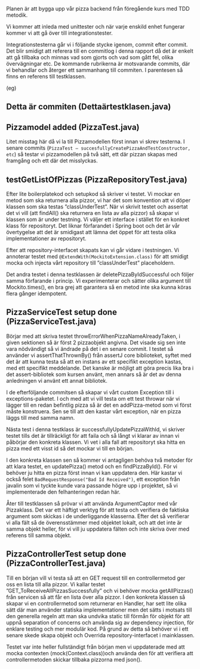 Planen är att bygga upp vår pizza backend från föregående kurs med TDD metodik.

Vi kommer att inleda med unittester och när varje enskild enhet fungerar kommer vi att gå över
till integrationstester.

Integrationstesterna går vi i följande stycke igenom, commit efter commit. Det blir smidigt att referera till en commitlog i denna rapport då det är enkelt att gå tillbaka och minnas vad som gjorts och vad som gått fel, olika övervägningar etc. De kommande rubrikerna är motsvarande commits, där vi behandlar och återger ett sammanhang till commiten. I parentesen så finns en referens till testklassen.

(eg)
## Detta är commiten (Dettaärtestklasen.java)



## Pizzamodel added (PizzaTest.java)

Litet misstag här då vi la till Pizzamodellen först innan vi skrev testerna. I senare commits (`PizzaTest – succesfullyCreatePizzaAndTestConstructor, etc`) så testar vi pizzamodellen på två sätt, ett där pizzan skapas med framgång och ett där det misslyckas.

## testGetListOfPizzas (PizzaRepositoryTest.java)

Efter lite boilerplatekod och setupkod så skriver vi testet. Vi mockar en metod som ska returnera alla pizzor, vi har det som konvention att vi döper klassen som ska testas ”classUnderTest”. När vi skrivit testet och assertat det vi vill (att findAll() ska returnera en lista av alla pizzor) så skapar vi klassen som är under testning. Vi väljer ett interface i stället för en konkret klass för repositoryt. Det liknar förfarandet i Spring boot och det är vår övertygelse att det är smidigast att lämna det öppet för att testa olika implementationer av repositoryt.

Efter att repository-interfacet skapats kan vi går vidare i testningen. Vi annoterar testet med `@ExtendWith(MockitoExtension.class)` för att smidigt mocka och injecta vårt repository till ”classUnderTest” placeholdern.

Det andra testet i denna testklassen är deletePizzaByIdSuccessful och följer samma förfarande i princip. Vi experimenterar och sätter olika argument till Mockito.times(), en bra grej att garantera så en metod inte ska kunna köras flera gånger idempotent.

## PizzaServiceTest setup done (PizzaServiceTest.java)

Börjar med att skriva testet throwErrorWhenPizzaNameAlreadyTaken, i given sektionen så är först 2 pizzaobjekt angivna. Det visade sig sen inte vara nödvändigt så vi ändrade på det i en senare commit. I testet så använder vi assertThatThrownBy() från assertJ core biblioteket, syftet med det är att kunna testa så att en instans av ett specifikt exception kastas, med ett specifikt meddelande. Det kanske är möjligt att göra precis lika bra i det assert-bibliotek som kursen använt, men annars så är det av denna anledningen vi använt ett annat bibliotek.

I de efterföljande commitsen så skapar vi vårt custom Exception till i exceptions-paketet. I och med att vi vill testa om ett test throwar när vi lägger till en redan befintlig pizza så är det en addPizza-metod som vi först måste konstruera. Sen se till att den kastar vårt exception, när en pizza läggs till med samma namn.

Nästa test i denna testklass är successfullyUpdatePizzaWithId, vi skriver testet tills det är tillräckligt för att faila och så långt vi klarar av innan vi påbörjar den konkreta klassen. Vi vet i alla fall att repositoryt ska hitta en pizza med ett visst id så det mockar vi till en början.

I den konkreta klassen sen så kommer vi antagligen behöva två metoder för att klara testet, en updatePizza() metod och en findPizzaById(). För vi behöver ju hitta en pizza först innan vi kan uppdatera den. Här kastar vi också felet `BadRequestResponse("Bad Id Received")`, ett exception från javalin som vi tyckte kunde vara passande högre upp i projektet, så vi implementerade den felhanteringen redan här.

Åter till testklassen så prövar vi att använda ArgumentCaptor med vår Pizzaklass. Det var ett häftigt verktyg för att testa och verifiera de faktiska argument som skickas i de underliggande klasserna. Efter det så verifierar vi alla fält så de överensstämmer med objektet lokalt, och att det inte är samma objekt heller, för vi vill ju uppdatera fälten och inte skriva över med referens till samma objekt.


## PizzaControllerTest setup done (PizzaControllerTest.java)

Till en början vill vi testa så att en GET request till en controllermetod ger oss en lista till alla pizzor. Vi kallar testet ”GET_ToReceiveAllPizzasSuccessfully” och vi behöver mocka getAllPizzas() från servicen  så att får en lista över alla pizzor. I den konkreta klassen så skapar vi en controllermetod som returnerar en Handler, har sett lite olika sätt där man använder statiska implementationer men det sätts i motsats till den generella regeln att man ska undvika static till förmån för objekt för att uppnå separation of concerns och använda sig av dependency injection, för enklare testing och mer modulär kod. På grund av detta så behöver vi i ett senare skede skapa objekt och Overrida repository-interfacet i mainklassen.

Testet var inte heller fullständigt från början men vi uppdaterade med att mocka contexten (mock(Context.class))och använda den för att verifiera att controllermetoden skickar tillbaka pizzorna med json(). 
